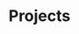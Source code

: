---
title: Projects
type: docs
cascade:
- _target:
    kind: page
  type: docs
- _target:
    kind: section
  type: docs
---